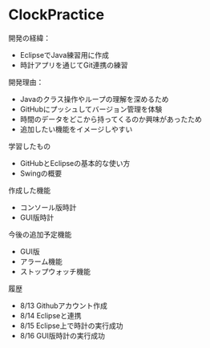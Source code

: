 # ClockPractice
開発の経緯：
- EclipseでJava練習用に作成
- 時計アプリを通じてGit連携の練習

開発理由：
- Javaのクラス操作やループの理解を深めるため
- GitHubにプッシュしてバージョン管理を体験
- 時間のデータをどこから持ってくるのか興味があったため
- 追加したい機能をイメージしやすい

学習したもの
- GitHubとEclipseの基本的な使い方
- Swingの概要

作成した機能
- コンソール版時計
- GUI版時計

今後の追加予定機能
- GUI版
- アラーム機能
- ストップウォッチ機能

履歴
- 8/13 Githubアカウント作成
- 8/14 Eclipseと連携
- 8/15 Eclipse上で時計の実行成功
- 8/16 GUI版時計の実行成功
